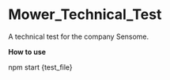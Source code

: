 # Mower_Technical_Test

A technical test for the company Sensome.

**How to use**

npm start {test_file}
